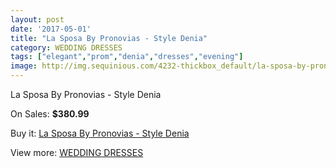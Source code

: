 ```yaml
---
layout: post
date: '2017-05-01'
title: "La Sposa By Pronovias - Style Denia"
category: WEDDING DRESSES
tags: ["elegant","prom","denia","dresses","evening"]
image: http://img.sequinious.com/4232-thickbox_default/la-sposa-by-pronovias-style-denia.jpg
---
```

La Sposa By Pronovias - Style Denia

On Sales: **$380.99**
<a href="https://www.sequinious.com/wedding-dresses/1722-la-sposa-by-pronovias-style-denia.html"><amp-img layout="responsive" width="600" height="600" src="//img.sequinious.com/4232-thickbox_default/la-sposa-by-pronovias-style-denia.jpg" alt="La Sposa By Pronovias - Style Denia 0" /></a>
<a href="https://www.sequinious.com/wedding-dresses/1722-la-sposa-by-pronovias-style-denia.html"><amp-img layout="responsive" width="600" height="600" src="//img.sequinious.com/4234-thickbox_default/la-sposa-by-pronovias-style-denia.jpg" alt="La Sposa By Pronovias - Style Denia 1" /></a>
<a href="https://www.sequinious.com/wedding-dresses/1722-la-sposa-by-pronovias-style-denia.html"><amp-img layout="responsive" width="600" height="600" src="//img.sequinious.com/4233-thickbox_default/la-sposa-by-pronovias-style-denia.jpg" alt="La Sposa By Pronovias - Style Denia 2" /></a>

Buy it: [La Sposa By Pronovias - Style Denia](https://www.sequinious.com/wedding-dresses/1722-la-sposa-by-pronovias-style-denia.html "La Sposa By Pronovias - Style Denia")

View more: [WEDDING DRESSES](https://www.sequinious.com/2-wedding-dresses "WEDDING DRESSES")